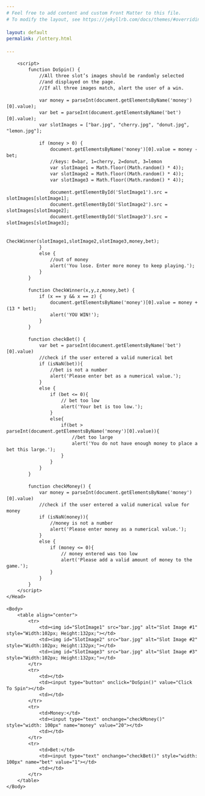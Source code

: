 ```yaml
---
# Feel free to add content and custom Front Matter to this file.
# To modify the layout, see https://jekyllrb.com/docs/themes/#overriding-theme-defaults

layout: default
permalink: /lottery.html

---
```

<html>
	<Head>
		<Title>Simple Slot Machine</Title>
		
		<script>
			function DoSpin() {
				//All three slot’s images should be randomly selected 
				//and displayed on the page.
				//If all three images match, alert the user of a win.
				
				var money = parseInt(document.getElementsByName('money')[0].value);
				var bet = parseInt(document.getElementsByName('bet')[0].value);
				var slotImages = ["bar.jpg", "cherry.jpg", "donut.jpg", "lemon.jpg"];
				
				if (money > 0) {
					document.getElementsByName('money')[0].value = money - bet;
					//keys: 0=bar, 1=cherry, 2=donut, 3=lemon
					var slotImage1 = Math.floor((Math.random() * 4));
					var slotImage2 = Math.floor((Math.random() * 4));
					var slotImage3 = Math.floor((Math.random() * 4));
				
					document.getElementById('SlotImage1').src = slotImages[slotImage1];
					document.getElementById('SlotImage2').src = slotImages[slotImage2];
					document.getElementById('SlotImage3').src = slotImages[slotImage3];
			
					CheckWinner(slotImage1,slotImage2,slotImage3,money,bet);
				}
				else {
					//out of money
					alert('You lose. Enter more money to keep playing.');
				}	
			}
			
			function CheckWinner(x,y,z,money,bet) {
				if (x == y && x == z) {
					document.getElementsByName('money')[0].value = money + (13 * bet);
					alert('YOU WIN!');
				}
			}
			
			function checkBet() {
				var bet = parseInt(document.getElementsByName('bet')[0].value)
				//check if the user entered a valid numerical bet
				if (isNaN(bet)){
					//bet is not a number
					alert('Please enter bet as a numerical value.');
				}
				else {
					if (bet <= 0){
						// bet too low
						alert('Your bet is too low.');
					}
					else{
						if(bet > parseInt(document.getElementsByName('money')[0].value)){
							//bet too large
							alert('You do not have enough money to place a bet this large.');
						}		
					}
				}
			}
			
			function checkMoney() {
				var money = parseInt(document.getElementsByName('money')[0].value)
				//check if the user entered a valid numerical value for money
				if (isNaN(money)){
					//money is not a number
					alert('Please enter money as a numerical value.');
				}
				else {
					if (money <= 0){
						// money entered was too low
						alert('Please add a valid amount of money to the game.');
					}
				}
			}
		</script>	
	</Head>
	
	<Body>
		<table align="center">
			<tr> 
				<td><img id="SlotImage1" src="bar.jpg" alt="Slot Image #1" style="Width:102px; Height:132px;"></td>
				<td><img id="SlotImage2" src="bar.jpg" alt="Slot Image #2" style="Width:102px; Height:132px;"></td>
				<td><img id="SlotImage3" src="bar.jpg" alt="Slot Image #3" style="Width:102px; Height:132px;"></td>
			</tr>
			<tr>
				<td></td>
				<td><input type="button" onclick="DoSpin()" value="Click To Spin"></td>
				<td></td>
			</tr>
			<tr>
				<td>Money:</td>
				<td><input type="text" onchange="checkMoney()" style="width: 100px" name="money" value="20"></td>
				<td></td>
			</tr>
			<tr>
				<td>Bet:</td>
				<td><input type="text" onchange="checkBet()" style="width: 100px" name="bet" value="1"></td>
				<td></td>
			</tr>
		</table>
	</Body>
</html>